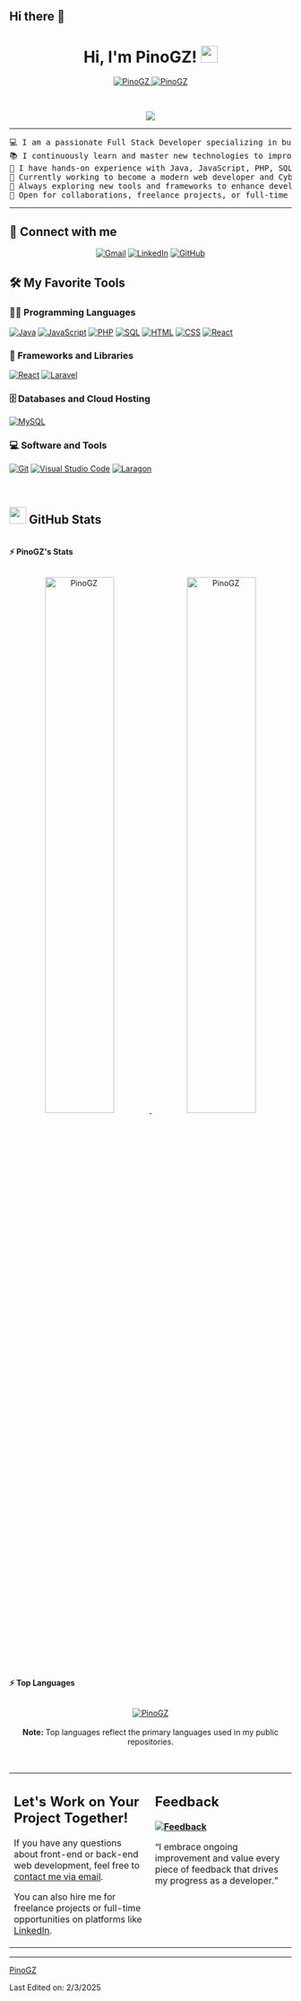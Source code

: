 ## Hi there 👋

<h1 align="center">
Hi, I'm PinoGZ!
	<a href="https://github.com/PinoGZ" target="_self">
		<img src="https://media.giphy.com/media/hvRJCLFzcasrR4ia7z/giphy.gif" width="30">
	</a>
</h1>
<p align="center">
	<a href="https://github.com/PinoGZ">
		<img src="https://komarev.com/ghpvc/?username=PinoGZ&label=Profile%20views&color=0e75b6&style=flat" alt="PinoGZ" />
	</a>
	<a href="https://github.com/PinoGZ">
		<img src="https://img.shields.io/github/followers/PinoGZ?label=Followers" alt="PinoGZ" />
	</a>
</p>
<br/>
<p align="center">
	<a href="https://github.com/PinoGZ">
		<img src="https://readme-typing-svg.herokuapp.com?color=4AF724&lines=Full+Stack+Developer;Java+|+JavaScript+|+PHP+|+SQL+|+HTML+|+CSS+|+React;Passionate+about+web+development;Passionate+about+Cybersecurity&center=true&width=380&height=45">
	</a>
</p>

<hr>

<pre>
💻 I am a passionate Full Stack Developer specializing in building responsive and dynamic web applications.
📚 I continuously learn and master new technologies to improve my skills.
📝 I have hands-on experience with Java, JavaScript, PHP, SQL, HTML, CSS, and React.
🔭 Currently working to become a modern web developer and Cybersecurity expert.
🌱 Always exploring new tools and frameworks to enhance development efficiency.
🚩 Open for collaborations, freelance projects, or full-time opportunities.
</pre>
<hr>

## 🤝 Connect with me
<p align="center">
	<a href="mailto:braislopezescudero@gmail.com"><img src="https://img.shields.io/badge/gmail-%23EA4335.svg?style=plastic&logo=gmail&logoColor=white" alt="Gmail"/></a>
	<a href="https://www.linkedin.com/in/PinoGZ/"><img src="https://img.shields.io/badge/linkedin-%230A66C2.svg?style=plastic&logo=linkedin&logoColor=white" alt="LinkedIn"/></a>
	<a href="https://github.com/PinoGZ"><img src="https://img.shields.io/badge/github-%23181717.svg?style=plastic&logo=github&logoColor=white" alt="GitHub"/></a>
</p>

## 🛠️ My Favorite Tools

### 👨‍💻 Programming Languages

<p>
    <a href="https://github.com/PinoGZ"><img alt="Java" src="https://img.shields.io/badge/Java-%23ED8B00.svg?logo=java&logoColor=white"></a>
    <a href="https://github.com/PinoGZ"><img alt="JavaScript" src="https://img.shields.io/badge/JavaScript-%23F7DF1E.svg?logo=javascript&logoColor=black"></a>
    <a href="https://github.com/PinoGZ"><img alt="PHP" src="https://img.shields.io/badge/PHP-%23777BB4.svg?logo=php&logoColor=white"></a>
    <a href="https://github.com/PinoGZ"><img alt="SQL" src="https://img.shields.io/badge/SQL-%2300f.svg?logo=mysql&logoColor=white"></a>
    <a href="https://github.com/PinoGZ"><img alt="HTML" src="https://img.shields.io/badge/HTML-%23E34F26.svg?logo=html5&logoColor=white"></a>
    <a href="https://github.com/PinoGZ"><img alt="CSS" src="https://img.shields.io/badge/CSS-%231572B6.svg?logo=css3&logoColor=white"></a>
    <a href="https://github.com/PinoGZ"><img alt="React" src="https://img.shields.io/badge/React-%2320232a.svg?logo=react&logoColor=%2361DAFB"></a>
</p>

### 🧰 Frameworks and Libraries

<p>
    <a href="https://github.com/PinoGZ"><img alt="React" src="https://img.shields.io/badge/React-%2320232a.svg?logo=react&logoColor=%2361DAFB"></a>
    <a href="https://github.com/PinoGZ"><img alt="Laravel" src="https://img.shields.io/badge/Laravel-FF2D20.svg?logo=laravel&logoColor=white"></a>
    <!-- Add other frameworks or libraries you frequently use -->
</p>

### 🗄️ Databases and Cloud Hosting

<p>
    <a href="https://github.com/PinoGZ"><img alt="MySQL" src="https://img.shields.io/badge/MySQL-%2300f.svg?logo=mysql&logoColor=white"></a>
    <!-- Add more badges as needed -->
</p>

### 💻 Software and Tools

<p>
    <a href="https://github.com/PinoGZ"><img alt="Git" src="https://img.shields.io/badge/Git-%23F05033.svg?logo=git&logoColor=white"></a>
    <a href="https://github.com/PinoGZ"><img alt="Visual Studio Code" src="https://img.shields.io/badge/Visual%20Studio%20Code-0078d7.svg?logo=visual-studio-code&logoColor=white"></a>
    <a href="https://github.com/PinoGZ"><img alt="Laragon" src="https://img.shields.io/badge/Laragon-FF6600.svg?style=plastic&logo=laragon&logoColor=white"></a>
    <!-- Add more software badges as needed -->
</p>
</br>

## <a href="https://github.com/PinoGZ"><img src="https://www.blumbergdigital.com/wp-content/uploads/2020/10/stats-graphic-statistics-business-512.png" width="30"></a> GitHub Stats

<br/>
<summary><b>⚡ PinoGZ's Stats</b></summary>
<br/>
<p align="center">
	<a href="https://github.com/PinoGZ">
	<img width="49.5%" src="https://github-readme-stats.vercel.app/api?username=PinoGZ&show_icons=true" alt="PinoGZ">
	<img width="49.5%" src="https://github-readme-streak-stats.herokuapp.com/?user=PinoGZ" alt="PinoGZ">
	</a>
	<br/>
</p>
<br/>

<summary><b>⚡ Top Languages</b></summary>
<br/>

<p align="center">
	<a href="https://github.com/PinoGZ">
	<img src="https://github-readme-stats.vercel.app/api/top-langs/?username=PinoGZ&langs_count=8&layout=compact" alt="PinoGZ">
	</a>
	<br/>
<br/>
<b>Note:</b> Top languages reflect the primary languages used in my public repositories.
</p>
<br/>

<table style="border: none">
  <tr>
  <td width="50%" valign="top">

## Let's Work on Your Project Together!

If you have any questions about front-end or back-end web development, feel free to <a href="mailto:braislopezescudero@gmail.com">contact me via email</a>.

You can also hire me for freelance projects or full-time opportunities on platforms like <a href="https://www.linkedin.com/in/PinoGZ/">LinkedIn</a>.

  </td>
  <td width="50%" valign="top">

## Feedback

**<a href="https://github.com/PinoGZ"><img alt="Feedback" src="https://img.shields.io/badge/Ask%20me-anything-1abc9c.svg"></a>**

“I embrace ongoing improvement and value every piece of feedback that drives my progress as a developer.”

  </td>
  </tr>
</table>

------

[PinoGZ](https://github.com/PinoGZ)

Last Edited on: 2/3/2025
